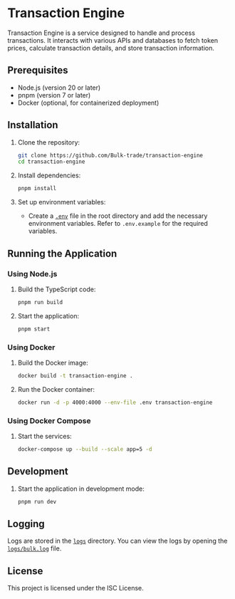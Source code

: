 # Transaction Engine

Transaction Engine is a service designed to handle and process transactions. It interacts with various APIs and databases to fetch token prices, calculate transaction details, and store transaction information.


## Prerequisites

- Node.js (version 20 or later)
- pnpm (version 7 or later)
- Docker (optional, for containerized deployment)

## Installation

1. Clone the repository:
    ```sh
    git clone https://github.com/Bulk-trade/transaction-engine
    cd transaction-engine
    ```

2. Install dependencies:
    ```sh
    pnpm install
    ```

3. Set up environment variables:
    - Create a [`.env`](command:_github.copilot.openRelativePath?%5B%7B%22scheme%22%3A%22file%22%2C%22authority%22%3A%22%22%2C%22path%22%3A%22%2FUsers%2Fmac%2FDesktop%2FBULK%2Ftransaction-engine%2F.env%22%2C%22query%22%3A%22%22%2C%22fragment%22%3A%22%22%7D%5D "/Users/mac/Desktop/BULK/transaction-engine/.env") file in the root directory and add the necessary environment variables. Refer to `.env.example` for the required variables.

## Running the Application

### Using Node.js

1. Build the TypeScript code:
    ```sh
    pnpm run build
    ```

2. Start the application:
    ```sh
    pnpm start
    ```

### Using Docker

1. Build the Docker image:
    ```sh
    docker build -t transaction-engine .
    ```

2. Run the Docker container:
    ```sh
    docker run -d -p 4000:4000 --env-file .env transaction-engine
    ```

### Using Docker Compose

1. Start the services:
    ```sh
    docker-compose up --build --scale app=5 -d
    ```

## Development

1. Start the application in development mode:
    ```sh
    pnpm run dev
    ```

## Logging

Logs are stored in the [`logs`](command:_github.copilot.openRelativePath?%5B%7B%22scheme%22%3A%22file%22%2C%22authority%22%3A%22%22%2C%22path%22%3A%22%2FUsers%2Fmac%2FDesktop%2FBULK%2Ftransaction-engine%2Flogs%22%2C%22query%22%3A%22%22%2C%22fragment%22%3A%22%22%7D%5D "/Users/mac/Desktop/BULK/transaction-engine/logs") directory. You can view the logs by opening the [`logs/bulk.log`](command:_github.copilot.openRelativePath?%5B%7B%22scheme%22%3A%22file%22%2C%22authority%22%3A%22%22%2C%22path%22%3A%22%2FUsers%2Fmac%2FDesktop%2FBULK%2Ftransaction-engine%2Flogs%2Fbulk.log%22%2C%22query%22%3A%22%22%2C%22fragment%22%3A%22%22%7D%5D "/Users/mac/Desktop/BULK/transaction-engine/logs/bulk.log") file.

## License

This project is licensed under the ISC License.